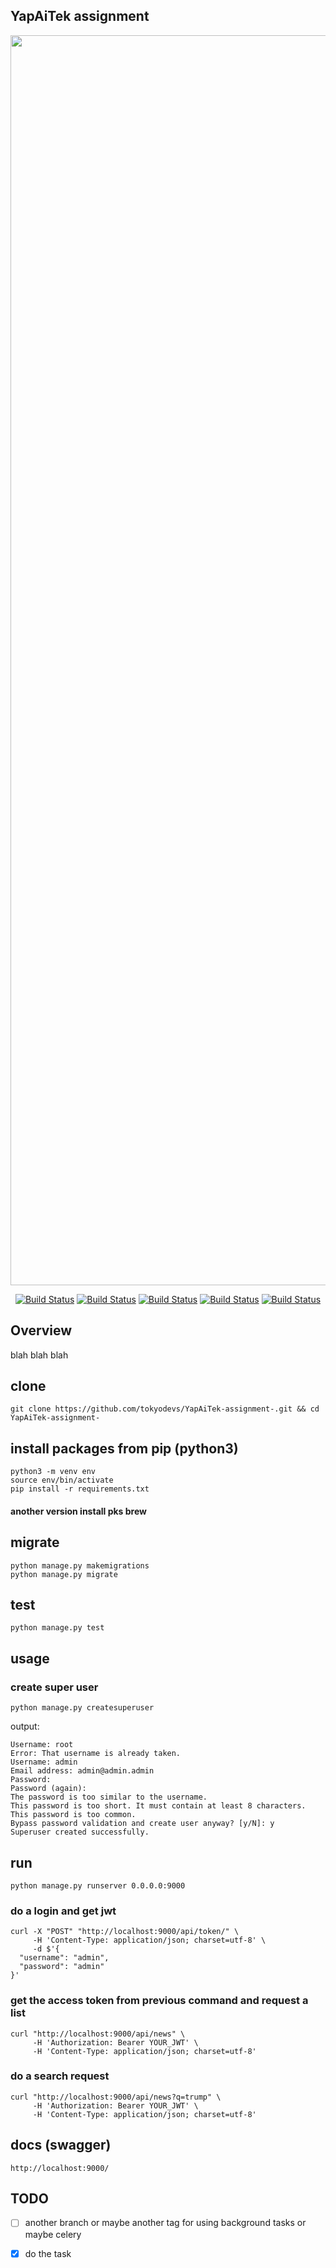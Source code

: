
YapAiTek assignment
---------

<p align="center"><img src="https://raw.githubusercontent.com/tokyodevs/YapAiTek-assignment-/master/img.png" width="2000"></p>


<p align="center">
<a href=""><img src="https://img.shields.io/github/issues/tokyodevs/django3scaffold" alt="Build Status"></a>
<a href=""><img src="https://img.shields.io/github/forks/tokyodevs/django3scaffold" alt="Build Status"></a>
<a href=""><img src="https://img.shields.io/github/stars/tokyodevs/django3scaffold" alt="Build Status"></a>
<a href=""><img src="https://img.shields.io/github/license/tokyodevs/django3scaffold" alt="Build Status"></a>
<a href="https://img.shields.io/twitter/url?url=https%3A%2F%2Fgithub.com%2Ftokyodevs%2Fdjango3scaffold"><img src="https://img.shields.io/twitter/url?url=https%3A%2F%2Fgithub.com%2Ftokyodevs%2Fdjango3scaffold" alt="Build Status"></a>
</p>

Overview
---------
blah blah blah 


## clone 
```
git clone https://github.com/tokyodevs/YapAiTek-assignment-.git && cd YapAiTek-assignment-
```


## install packages from pip (python3)

```
python3 -m venv env
source env/bin/activate
pip install -r requirements.txt 
```


#### another version install pks brew


## migrate 
```
python manage.py makemigrations
python manage.py migrate
```

## test 
```
python manage.py test
```



## usage 

### create super user
```
python manage.py createsuperuser
```
output: 
```
Username: root
Error: That username is already taken.
Username: admin
Email address: admin@admin.admin
Password: 
Password (again): 
The password is too similar to the username.
This password is too short. It must contain at least 8 characters.
This password is too common.
Bypass password validation and create user anyway? [y/N]: y
Superuser created successfully.

```

## run  
```
python manage.py runserver 0.0.0.0:9000
```

### do a login and get jwt 

```
curl -X "POST" "http://localhost:9000/api/token/" \
     -H 'Content-Type: application/json; charset=utf-8' \
     -d $'{
  "username": "admin",
  "password": "admin"
}'

```

### get the access token from previous command and request a list 
```
curl "http://localhost:9000/api/news" \
     -H 'Authorization: Bearer YOUR_JWT' \
     -H 'Content-Type: application/json; charset=utf-8'
```

### do a search request
```
curl "http://localhost:9000/api/news?q=trump" \
     -H 'Authorization: Bearer YOUR_JWT' \
     -H 'Content-Type: application/json; charset=utf-8'
```





## docs (swagger)
```
http://localhost:9000/
```

## TODO
- [ ] another branch or maybe another tag for using background tasks or maybe celery 

- [x] do the task